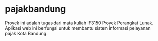 # pajakbandung
Proyek ini adalah tugas dari mata kuliah IF3150 Proyek Perangkat Lunak. Aplikasi web ini berfungsi untuk membantu sistem informasi pelayanan pajak Kota Bandung.
